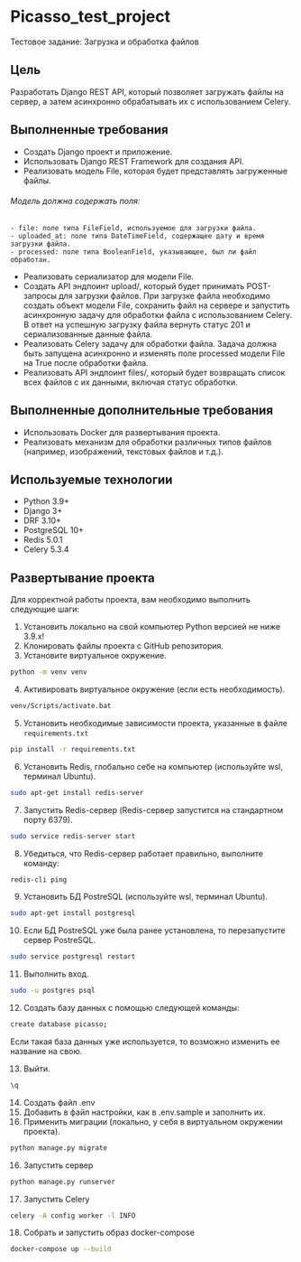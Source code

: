 # Picasso_test_project
Тестовое задание: Загрузка и обработка файлов

## Цель
Разработать Django REST API, который позволяет загружать файлы на сервер, а затем асинхронно обрабатывать их с использованием Celery.

## Выполненные требования
* Создать Django проект и приложение.
* Использовать Django REST Framework для создания API.
* Реализовать модель File, которая будет представлять загруженные файлы. 
######  Модель должна содержать поля:
    - file: поле типа FileField, используемое для загрузки файла.
    - uploaded_at: поле типа DateTimeField, содержащее дату и время загрузки файла.
    - processed: поле типа BooleanField, указывающее, был ли файл обработан.
    
* Реализовать сериализатор для модели File.
* Создать API эндпоинт upload/, который будет принимать POST-запросы для загрузки файлов. При загрузке файла необходимо создать объект модели File, сохранить файл на сервере и запустить асинхронную задачу для обработки файла с использованием Celery. В ответ на успешную загрузку файла вернуть статус 201 и сериализованные данные файла.
* Реализовать Celery задачу для обработки файла. Задача должна быть запущена асинхронно и изменять поле processed модели File на True после обработки файла.
* Реализовать API эндпоинт files/, который будет возвращать список всех файлов с их данными, включая статус обработки.

## Выполненные дополнительные требования
* Использовать Docker для развертывания проекта.
* Реализовать механизм для обработки различных типов файлов (например, изображений, текстовых файлов и т.д.).

## Используемые технологии
* Python 3.9+ 
* Django 3+ 
* DRF 3.10+ 
* PostgreSQL 10+ 
* Redis 5.0.1 
* Celery 5.3.4

## Развертывание проекта
Для корректной работы проекта, вам необходимо выполнить следующие шаги:

1) Установить локально на свой компьютер Python версией не ниже 3.9.x!
2) Клонировать файлы проекта с GitHub репозитория.
3) Установите виртуальное окружение.
```bash
python -m venv venv 
```
4) Активировать виртуальное окружение (если есть необходимость).
```bash
venv/Scripts/activate.bat 
```
5) Установить необходимые зависимости проекта, указанные в файле `requirements.txt`
```bash
pip install -r requirements.txt
```
6) Установить Redis, глобально себе на компьютер (используйте wsl, терминал Ubuntu).
```bash
sudo apt-get install redis-server
```
7) Запустить Redis-сервер (Redis-сервер запустится на стандартном порту 6379).
```bash
sudo service redis-server start
```
8) Убедиться, что Redis-сервер работает правильно, выполните команду:
```bash
redis-cli ping
```
9) Установить БД PostreSQL (используйте wsl, терминал Ubuntu).
```bash
sudo apt-get install postgresql
```
10) Если БД PostreSQL уже была ранее установлена, то перезапустите сервер PostreSQL.
```bash
sudo service postgresql restart
```
11) Выполнить вход.
```bash
sudo -u postgres psql
```
12) Создать базу данных с помощью следующей команды:
```bash
create database picasso;
```
Если такая база данных уже используется, то возможно изменить ее название на свою.

13) Выйти.
```bash
\q
```
14) Создать файл .env
15) Добавить в файл настройки, как в .env.sample и заполнить их.
15) Применить миграции (локально, у себя в виртуальном окружении проекта).
```bash
python manage.py migrate
```

16) Запустить сервер
```bash
python manage.py runserver
```
17) Запустить Celery
```bash
celery -A config worker -l INFO
```
18) Собрать и запустить образ docker-compose
```bash
docker-compose up --build
```
